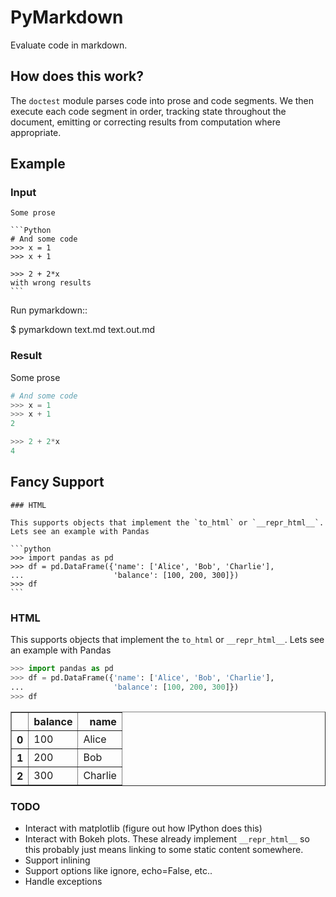 PyMarkdown
==========

Evaluate code in markdown.

How does this work?
-------------------

The `doctest` module parses code into prose and code segments.  We then execute
each code segment in order, tracking state throughout the document, emitting or
correcting results from computation where appropriate.


Example
-------

### Input

    Some prose

    ```Python
    # And some code
    >>> x = 1
    >>> x + 1

    >>> 2 + 2*x
    with wrong results
    ```

Run pymarkdown::

   $ pymarkdown text.md text.out.md

### Result

Some prose

```Python
# And some code
>>> x = 1
>>> x + 1
2

>>> 2 + 2*x
4
```

Fancy Support
-------------

    ### HTML

    This supports objects that implement the `to_html` or `__repr_html__`.
    Lets see an example with Pandas

    ```python
    >>> import pandas as pd
    >>> df = pd.DataFrame({'name': ['Alice', 'Bob', 'Charlie'],
    ...                    'balance': [100, 200, 300]})
    >>> df
    ```

### HTML

This supports objects that implement the `to_html` or `__repr_html__`.
Lets see an example with Pandas

```python
>>> import pandas as pd
>>> df = pd.DataFrame({'name': ['Alice', 'Bob', 'Charlie'],
...                    'balance': [100, 200, 300]})
>>> df
```
<table border="1" class="dataframe">
  <thead>
    <tr style="text-align: right;">
      <th></th>
      <th>balance</th>
      <th>name</th>
    </tr>
  </thead>
  <tbody>
    <tr>
      <th>0</th>
      <td> 100</td>
      <td>   Alice</td>
    </tr>
    <tr>
      <th>1</th>
      <td> 200</td>
      <td>     Bob</td>
    </tr>
    <tr>
      <th>2</th>
      <td> 300</td>
      <td> Charlie</td>
    </tr>
  </tbody>
</table>


### TODO

* Interact with matplotlib (figure out how IPython does this)
* Interact with Bokeh plots.  These already implement `__repr_html__` so this
  probably just means linking to some static content somewhere.
* Support inlining
* Support options like ignore, echo=False, etc..
* Handle exceptions

